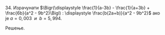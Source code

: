 $34.$ Израчунати $\Bigr(\displaystyle \frac{1}{a-3b} - \frac{1}{a+3b} + \frac{6b}{a^2 - 9b^2}\Bigl) : \displaystyle \frac{b(2a+b)}{a^2 - 9b^2}$ aко је $a = 0,003 ~~и~~ b = 5,994.$

Решење.